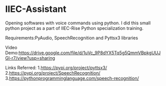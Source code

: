 # IIEC-Assistant
Opening softwares with voice commands using python.
I did this small python project as a part of IIEC-Rise Python specialization training.

Requirements:PyAudio, SpeechRecognition and Pyttsx3 libraries

Video Demo:https://drive.google.com/file/d/1uVc_9P8dYX5Tq5g5QmmVBpkgUUJGl-r7/view?usp=sharing

Links Referred:
1.https://pypi.org/project/pyttsx3/
2.https://pypi.org/project/SpeechRecognition/
3.https://pythonprogramminglanguage.com/speech-recognition/

